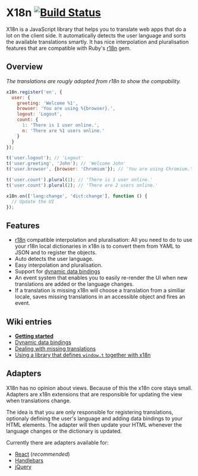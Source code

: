 # X18n [![Build Status](https://travis-ci.org/florian/x18n.png)](https://travis-ci.org/florian/x18n)

X18n is a JavaScript library that helps you to translate web apps that do a lot on the client side. It automatically detects the user language and sorts the available translations smartly. It has nice interpolation and pluralisation features that are compatible with Ruby's [r18n](https://github.com/ai/r18n) gem.

## Overview

*The translations are rougly adopted from r18n to show the compability.*

```js
x18n.register('en', {
  user: {
    greeting: 'Welcome %1',
    browser: 'You are using %{browser}.',
    logout: 'Logout',
    count: {
      1: 'There is 1 user online.',
      n: 'There are %1 users online.'
    }
  }
});

t('user.logout'); // 'Logout'
t('user.greeting', 'John'); // 'Welcome John'
t('user.browser', {browser: 'Chromium'}); // 'You are using Chromium.'

t('user.count').plural(1); // 'There is 1 user online.'
t('user.count').plural(2); // 'There are 2 users online.'

x18n.on(['lang:change', 'dict:change'], function () {
  // Update the UI
});
```

## Features

- [r18n](https://github.com/ai/r18n) compatible interpolation and pluralisation: All you need to do to use your r18n local dictionaries in x18n is to convert them from YAML to JSON and to register the objects.
- Auto detects the user language.
- Easy interpolation and pluralisation.
- Support for [dynamic data bindings](https://github.com/florian/x18n/wiki/Dynamic-data-bindings)
- An event system that enables you to easily re-render the UI when new translations are added or the language changes.
- If a translation is missing x18n will choose a translation from a similiar locale, saves missing translations in an accessible object and fires an event.

## Wiki entries

- **[Getting started](https://github.com/florian/x18n/wiki/Getting-started)**
- [Dynamic data bindings](https://github.com/florian/x18n/wiki/Dynamic-data-bindings)
- [Dealing with missing translations](https://github.com/florian/x18n/wiki/Dealing-with-missing-translations)
- [Using a library that defines `window.t` together with x18n](https://github.com/florian/x18n/wiki/t.noConflict)

## Adapters

X18n has no opinion about views. Because of this the x18n core stays small. Adapters are x18n extensions that are responsible for updating the view when translations change.

The idea is that you are only responsible for registering translations, optionaly defining the user's language and adding data bindings to your HTML elements. The adapter will then update your HTML whenever the language changes or the dictionary is updated.

Currently there are adapters available for:

- [React](https://github.com/marco-a/react-x18n) (*recommended*)
- [Handlebars](https://github.com/SBoudrias/handlebars-x18n)
- [jQuery](https://github.com/florian/jQuery.x18n/)
